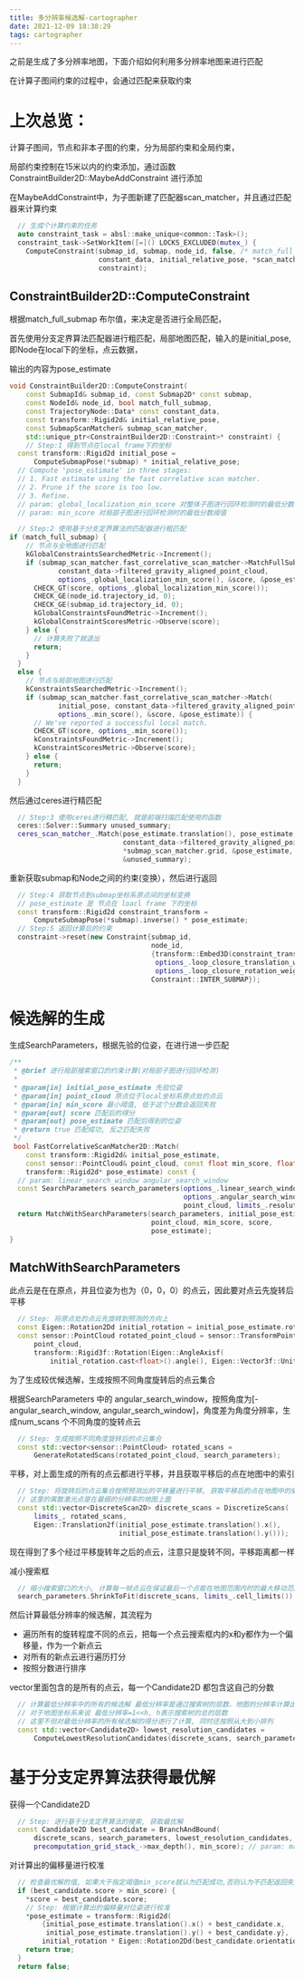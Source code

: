 ```yaml
---
title: 多分辨率候选解-cartographer
date: 2021-12-09 18:38:29
tags: cartographer
---
```


之前是生成了多分辨率地图，下面介绍如何利用多分辨率地图来进行匹配

在计算子图间约束的过程中，会通过匹配来获取约束

# 上次总览：

计算子图间，节点和非本子图的约束，分为局部约束和全局约束，

局部约束控制在15米以内的约束添加，通过函数ConstraintBuilder2D::MaybeAddConstraint 进行添加



在MaybeAddConstraint中，为子图新建了匹配器scan_matcher，并且通过匹配器来计算约束

```c++
  // 生成个计算约束的任务
  auto constraint_task = absl::make_unique<common::Task>();
  constraint_task->SetWorkItem([=]() LOCKS_EXCLUDED(mutex_) {
    ComputeConstraint(submap_id, submap, node_id, false, /* match_full_submap */
                      constant_data, initial_relative_pose, *scan_matcher,
                      constraint);
```

## ConstraintBuilder2D::ComputeConstraint

根据match_full_submap 布尔值，来决定是否进行全局匹配，

首先使用分支定界算法匹配器进行粗匹配，局部地图匹配，输入的是initial_pose, 即Node在local下的坐标，点云数据，

输出的内容为pose_estimate

```c++
void ConstraintBuilder2D::ComputeConstraint(
    const SubmapId& submap_id, const Submap2D* const submap,
    const NodeId& node_id, bool match_full_submap,
    const TrajectoryNode::Data* const constant_data,
    const transform::Rigid2d& initial_relative_pose,
    const SubmapScanMatcher& submap_scan_matcher,
    std::unique_ptr<ConstraintBuilder2D::Constraint>* constraint) {
    // Step:1 得到节点在local frame下的坐标
  const transform::Rigid2d initial_pose =
      ComputeSubmapPose(*submap) * initial_relative_pose;
  // Compute 'pose_estimate' in three stages:
  // 1. Fast estimate using the fast correlative scan matcher.
  // 2. Prune if the score is too low.
  // 3. Refine.
  // param: global_localization_min_score 对整体子图进行回环检测时的最低分数阈值
  // param: min_score 对局部子图进行回环检测时的最低分数阈值

  // Step:2 使用基于分支定界算法的匹配器进行粗匹配
if (match_full_submap) {
    // 节点与全地图进行匹配
    kGlobalConstraintsSearchedMetric->Increment();
    if (submap_scan_matcher.fast_correlative_scan_matcher->MatchFullSubmap(
            constant_data->filtered_gravity_aligned_point_cloud,
            options_.global_localization_min_score(), &score, &pose_estimate)) {
      CHECK_GT(score, options_.global_localization_min_score());
      CHECK_GE(node_id.trajectory_id, 0);
      CHECK_GE(submap_id.trajectory_id, 0);
      kGlobalConstraintsFoundMetric->Increment();
      kGlobalConstraintScoresMetric->Observe(score);
    } else {
      // 计算失败了就退出
      return;
    }
  } 
  else {
    // 节点与局部地图进行匹配
    kConstraintsSearchedMetric->Increment();
    if (submap_scan_matcher.fast_correlative_scan_matcher->Match(
            initial_pose, constant_data->filtered_gravity_aligned_point_cloud,
            options_.min_score(), &score, &pose_estimate)) {
      // We've reported a successful local match.
      CHECK_GT(score, options_.min_score());
      kConstraintsFoundMetric->Increment();
      kConstraintScoresMetric->Observe(score);
    } else {
      return;
    }
  }
```

然后通过ceres进行精匹配

```c++
  // Step:3 使用ceres进行精匹配, 就是前端扫描匹配使用的函数
  ceres::Solver::Summary unused_summary;
  ceres_scan_matcher_.Match(pose_estimate.translation(), pose_estimate,
                            constant_data->filtered_gravity_aligned_point_cloud,
                            *submap_scan_matcher.grid, &pose_estimate,
                            &unused_summary);
```

重新获取submap和Node之间的约束(变换），然后进行返回

```c++
  // Step:4 获取节点到submap坐标系原点间的坐标变换
  // pose_estimate 是 节点在 loacl frame 下的坐标
  const transform::Rigid2d constraint_transform =
      ComputeSubmapPose(*submap).inverse() * pose_estimate;
  // Step:5 返回计算后的约束
  constraint->reset(new Constraint{submap_id,
                                   node_id,
                                   {transform::Embed3D(constraint_transform),
                                    options_.loop_closure_translation_weight(),
                                    options_.loop_closure_rotation_weight()},
                                   Constraint::INTER_SUBMAP});
```

# 候选解的生成

生成SearchParameters，根据先验的位姿，在进行进一步匹配

```c++
/**
 * @brief 进行局部搜索窗口的约束计算(对局部子图进行回环检测)
 * 
 * @param[in] initial_pose_estimate 先验位姿
 * @param[in] point_cloud 原点位于local坐标系原点处的点云
 * @param[in] min_score 最小阈值, 低于这个分数会返回失败
 * @param[out] score 匹配后的得分
 * @param[out] pose_estimate 匹配后得到的位姿
 * @return true 匹配成功, 反之匹配失败
 */
 bool FastCorrelativeScanMatcher2D::Match(
    const transform::Rigid2d& initial_pose_estimate,
    const sensor::PointCloud& point_cloud, const float min_score, float* score,
    transform::Rigid2d* pose_estimate) const {
  // param: linear_search_window angular_search_window 
  const SearchParameters search_parameters(options_.linear_search_window(),
                                           options_.angular_search_window(),
                                           point_cloud, limits_.resolution());
  return MatchWithSearchParameters(search_parameters, initial_pose_estimate,
                                   point_cloud, min_score, score,
                                   pose_estimate);
}
```

## MatchWithSearchParameters

此点云是在在原点，并且位姿为也为（0，0，0）的点云，因此要对点云先旋转后平移

```c++
  // Step: 将原点处的点云先旋转到预测的方向上
  const Eigen::Rotation2Dd initial_rotation = initial_pose_estimate.rotation();
  const sensor::PointCloud rotated_point_cloud = sensor::TransformPointCloud(
      point_cloud,
      transform::Rigid3f::Rotation(Eigen::AngleAxisf(
          initial_rotation.cast<float>().angle(), Eigen::Vector3f::UnitZ())));
```

为了生成较优候选解，生成按照不同角度旋转后的点云集合

根据SearchParameters 中的 angular_search_window，按照角度为[-angular_search_window,  angular_search_window]，角度差为角度分辨率，生成num_scans 个不同角度的旋转点云

```c++
  // Step: 生成按照不同角度旋转后的点云集合
  const std::vector<sensor::PointCloud> rotated_scans =
      GenerateRotatedScans(rotated_point_cloud, search_parameters);
```

平移，对上面生成的所有的点云都进行平移，并且获取平移后的点在地图中的索引

```c++
  // Step: 将旋转后的点云集合按照预测出的平移量进行平移, 获取平移后的点在地图中的索引
  // 这里的离散激光点是在最细的分辨率的地图上面
  const std::vector<DiscreteScan2D> discrete_scans = DiscretizeScans(
      limits_, rotated_scans,
      Eigen::Translation2f(initial_pose_estimate.translation().x(),
                           initial_pose_estimate.translation().y()));
```

现在得到了多个经过平移旋转年之后的点云，注意只是旋转不同，平移距离都一样

减小搜索框

```c++
  // 缩小搜索窗口的大小, 计算每一帧点云在保证最后一个点能在地图范围内时的最大移动范围
  search_parameters.ShrinkToFit(discrete_scans, limits_.cell_limits());
```



然后计算最低分辨率的候选解，其流程为

- 遍历所有的旋转程度不同的点云，把每一个点云搜索框内的x和y都作为一个偏移量，作为一个新点云
- 对所有的新点云进行遍历打分
- 按照分数进行排序

vector里面包含的是所有的点云，每一个Candidate2D 都包含这自己的分数

```c++
  // 计算最低分辨率中的所有的候选解 最低分辨率是通过搜索树的层数、地图的分辨率计算出来的.
  // 对于地图坐标系来说 最低分辨率=1<<h, h表示搜索树的总的层数
  // 这里不但对最低分辨率的所有候选解的得分进行了计算, 同时还按照从大到小排列
  const std::vector<Candidate2D> lowest_resolution_candidates =
      ComputeLowestResolutionCandidates(discrete_scans, search_parameters);
```

# 基于分支定界算法获得最优解

获得一个Candidate2D

```c++
  // Step: 进行基于分支定界算法的搜索, 获取最优解
  const Candidate2D best_candidate = BranchAndBound(
      discrete_scans, search_parameters, lowest_resolution_candidates,
      precomputation_grid_stack_->max_depth(), min_score); // param: max_depth
```

对计算出的偏移量进行校准

```c++
  // 检查最优解的值, 如果大于指定阈值min_score就认为匹配成功,否则认为不匹配返回失败
  if (best_candidate.score > min_score) {
    *score = best_candidate.score;
    // Step: 根据计算出的偏移量对位姿进行校准
    *pose_estimate = transform::Rigid2d(
        {initial_pose_estimate.translation().x() + best_candidate.x,
         initial_pose_estimate.translation().y() + best_candidate.y},
        initial_rotation * Eigen::Rotation2Dd(best_candidate.orientation));
    return true;
  }
  return false;
```

